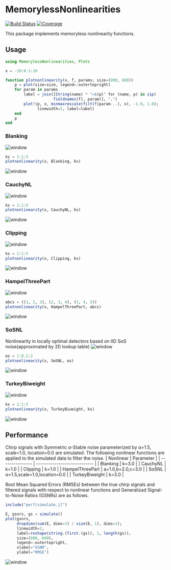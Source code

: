 # MemorylessNonlinearities

[![Build Status](https://travis-ci.com/ymtoo/MemorylessNonlinearities.jl.svg?branch=master)](https://travis-ci.com/ymtoo/MemorylessNonlinearities.jl)
[![Coverage](https://codecov.io/gh/ymtoo/MemorylessNonlinearities.jl/branch/master/graph/badge.svg)](https://codecov.io/gh/ymtoo/MemorylessNonlinearities.jl)

This package implements memoryless nonlinearity functions.

## Usage

```julia
using MemorylessNonlinearities, Plots

x = -10:0.1:10

function plotnonlinearity(x, f, params; size=(800, 600))
    p = plot(size=size, legend=:outertopright)
    for param in params
        label = join([String(name) * "=$(p)" for (name, p) in zip(
                     fieldnames(f), param)], ",")
        plot!(p, x, minmaxrescale(filt(f(param...), x), -1.0, 1.0); 
              linewidth=2, label=label)
    end
    p
end
```

### Blanking 
![window](images/blanking-eqn.png)
```julia
ks = 1:1:5
plotnonlinearity(x, Blanking, ks)
```
![window](images/blanking.png)

### CauchyNL
![window](images/cauchy-eqn.png)
```julia
ks = 1:1:5
plotnonlinearity(x, CauchyNL, ks)
```
![window](images/cauchy.png)

### Clipping
![window](images/clipping-eqn.png)
```julia
ks = 1:1:5
plotnonlinearity(x, Clipping, ks)
```
![window](images/clipping.png)

### HampelThreePart
![window](images/hampelthreepart-eqn.png)
```julia
abcs = ((1, 2, 3), (2, 3, 4), (3, 4, 5))
plotnonlinearity(x, HampelThreePart, abcs)
```
![window](images/hampelthreepart.png)

### SαSNL
Nonlinearity in locally optimal detectors based on IID SαS noise(approximated by 2D lookup table)
![window](images/sas-eqn.png)
```julia
αs = 1:0.2:2
plotnonlinearity(x, SαSNL, αs)
```
![window](images/sas.png)

### TurkeyBiweight
![window](images/turkeybiweight-eqn.png)
```julia
ks = 1:1:5
plotnonlinearity(x, TurkeyBiweight, ks)
```
![window](images/turkeybiweight.png)

## Performance
Chirp signals with Symmetric α-Stable noise parameterized by α=1.5, scale=1.0, location=0.0 are simulated. The following nonlinear functions are applied to the simulated data to filter the noise.
| Nonlinear       | Parameter                    |
| --------------- | ---------------------------- |
| Blanking        | k=3.0                        |
| CauchyNL        | k=1.0                        |
| Clipping        | k=1.0                        |
| HampelThreePart | a=1.0,b=2.0,c=3.0            |
| SαSNL           | α=1.5,scale=1.0,location=0.0 |
| TurkeyBiweight  | k=3.0                        |

Root Mean Squared Errors (RMSEs) between the true chirp signals and filtered signals with respect to nonlinear functions and Generalizad Signal-to-Noise Ratios (GSNRs) are as follows. 
```julia
include("perf/simulate.jl")

E, gsnrs, gs = simulate()
plot(gsnrs, 
     dropdims(sum(E, dims=1) / size(E, 1), dims=1); 
     linewidth=2,
     label=reshape(string.(first.(gs)), 1, length(gs)),
     size=(800, 600), 
     legend=:outertopright, 
     xlabel="GSNR",
     ylabel="RMSE")
```
![window](images/rmse.png)